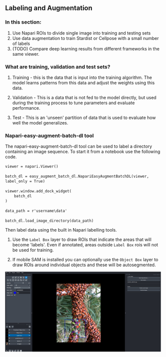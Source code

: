 ## Labeling and Augmentation

### In this section:

1.  Use Napari ROIs to divide single image into training and testing sets
2.  Use data augmentation to train Stardist or Cellpose with a small number of labels
3.  (TODO) Compare deep learning results from different frameworks in the same viewer.  

### What are training, validation and test sets? 

1.  Training - this is the data that is input into the training algorithm.  The model learns patterns from this data and adjust the weights using this data. 

2.  Validation - This is a data that is not fed to the model directly, but used during the training process to tune parameters and evaluate performance. 

3.  Test - This is an 'unseen' partition of data that is used to evaluate how well the model generalizes. 

### Napari-easy-augment-batch-dl tool

The napari-easy-augment-batch-dl tool can be used to label a directory containing an image sequence.  To start it from a notebook use the following code. 

```
viewer = napari.Viewer()

batch_dl = easy_augment_batch_dl.NapariEasyAugmentBatchDL(viewer, label_only = True)

viewer.window.add_dock_widget(
    batch_dl
)

data_path = r'username\data'

batch_dl.load_image_directory(data_path)
```

Then label data using the built in Napari labelling tools.  

1.  Use the ```Label Box``` layer to draw ROIs that indicate the areas that will become 'labels'.  Even if annotated, areas outside ```Label Box``` rois will not be used for training. 

2.  If mobile SAM is installed you can optionally use the ```Object Box``` layer to draw ROIs around individual objects and these will be autosegmented.  

![Not found](napari-easy-augment-batch-dl.jpg)